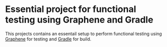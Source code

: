 # Essential project for functional testing using Graphene and Gradle
 
 This projects contains an essentail setup to perform functional testing using [Graphene](https://github.com/arquillian/arquillian-graphene) for testing and [Gradle](http://gradle.org) for build.